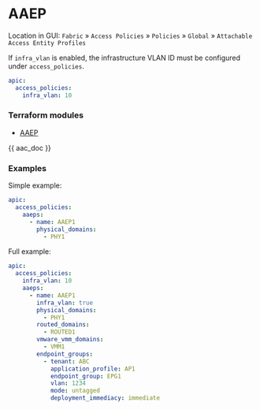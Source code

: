 # AAEP

Location in GUI:
`Fabric` » `Access Policies` » `Policies` » `Global` » `Attachable Access Entity Profiles`

If `infra_vlan` is enabled, the infrastructure VLAN ID must be configured under `access_policies`.

```yaml
apic:
  access_policies:
    infra_vlan: 10
```

### Terraform modules

* [AAEP](https://registry.terraform.io/modules/netascode/aaep/aci/latest)

{{ aac_doc }}

### Examples

Simple example:

```yaml
apic:
  access_policies:
    aaeps:
      - name: AAEP1
        physical_domains:
          - PHY1
```

Full example:

```yaml
apic:
  access_policies:
    infra_vlan: 10
    aaeps:
      - name: AAEP1
        infra_vlan: true
        physical_domains:
          - PHY1
        routed_domains:
          - ROUTED1
        vmware_vmm_domains:
          - VMM1
        endpoint_groups:
          - tenant: ABC
            application_profile: AP1
            endpoint_group: EPG1
            vlan: 1234
            mode: untagged
            deployment_immediacy: immediate
```
